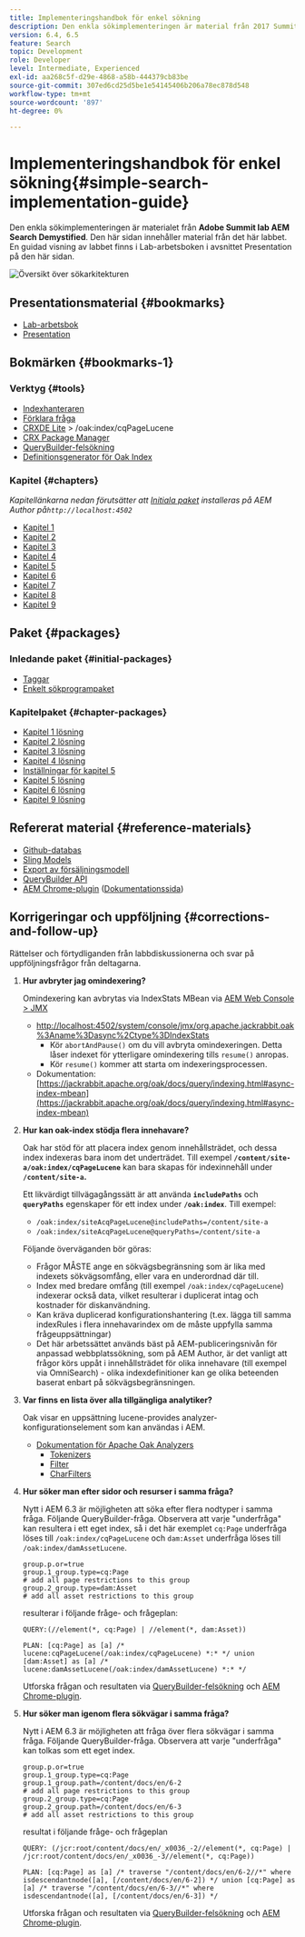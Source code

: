 ```yaml
---
title: Implementeringshandbok för enkel sökning
description: Den enkla sökimplementeringen är material från 2017 Summit lab AEM Search Demystified. Den här sidan innehåller material från det här labbet. En guidad visning av labbet finns i Lab-arbetsboken i avsnittet Presentation på den här sidan.
version: 6.4, 6.5
feature: Search
topic: Development
role: Developer
level: Intermediate, Experienced
exl-id: aa268c5f-d29e-4868-a58b-444379cb83be
source-git-commit: 307ed6cd25d5be1e54145406b206a78ec878d548
workflow-type: tm+mt
source-wordcount: '897'
ht-degree: 0%

---
```


# Implementeringshandbok för enkel sökning{#simple-search-implementation-guide}

Den enkla sökimplementeringen är materialet från **Adobe Summit lab AEM Search Demystified**. Den här sidan innehåller material från det här labbet. En guidad visning av labbet finns i Lab-arbetsboken i avsnittet Presentation på den här sidan.

![Översikt över sökarkitekturen](assets/l4080/simple-search-application.png)

## Presentationsmaterial {#bookmarks}

* [Lab-arbetsbok](assets/l4080/l4080-lab-workbook.pdf)
* [Presentation](assets/l4080/l4080-presentation.pdf)

## Bokmärken {#bookmarks-1}

### Verktyg {#tools}

* [Indexhanteraren](http://localhost:4502/libs/granite/operations/content/diagnosis/tool.html/granite_oakindexmanager)
* [Förklara fråga](http://localhost:4502/libs/granite/operations/content/diagnosis/tool.html/granite_queryperformance)
* [CRXDE Lite](http://localhost:4502/crx/de/index.jsp#/oak%3Aindex/cqPageLucene) > /oak:index/cqPageLucene
* [CRX Package Manager](http://localhost:4502/crx/packmgr/index.jsp)
* [QueryBuilder-felsökning](http://localhost:4502/libs/cq/search/content/querydebug.html?)
* [Definitionsgenerator för Oak Index](https://oakutils.appspot.com/generate/index)

### Kapitel {#chapters}

*Kapitellänkarna nedan förutsätter att [Initiala paket](#initialpackages) installeras på AEM Author på`http://localhost:4502`*

* [Kapitel 1](http://localhost:4502/editor.html/content/summit/l4080/chapter-1.html)
* [Kapitel 2](http://localhost:4502/editor.html/content/summit/l4080/chapter-2.html)
* [Kapitel 3](http://localhost:4502/editor.html/content/summit/l4080/chapter-3.html)
* [Kapitel 4](http://localhost:4502/editor.html/content/summit/l4080/chapter-4.html)
* [Kapitel 5](http://localhost:4502/editor.html/content/summit/l4080/chapter-5.html)
* [Kapitel 6](http://localhost:4502/editor.html/content/summit/l4080/chapter-6.html)
* [Kapitel 7](http://localhost:4502/editor.html/content/summit/l4080/chapter-7.html)
* [Kapitel 8](http://localhost:4502/editor.html/content/summit/l4080/chapter-8.html)
* [Kapitel 9](http://localhost:4502/editor.html/content/summit/l4080/chapter-9.html)

## Paket {#packages}

### Inledande paket {#initial-packages}

* [Taggar](assets/l4080/summit-tags.zip)
* [Enkelt sökprogrampaket](assets/l4080/simple.ui.apps-0.0.1-snapshot.zip)

### Kapitelpaket {#chapter-packages}

* [Kapitel 1 lösning](assets/l4080/l4080-chapter1.zip)
* [Kapitel 2 lösning](assets/l4080/l4080-chapter2.zip)
* [Kapitel 3 lösning](assets/l4080/l4080-chapter3.zip)
* [Kapitel 4 lösning](assets/l4080/l4080-chapter4.zip)
* [Inställningar för kapitel 5](assets/l4080/l4080-chapter5-setup.zip)
* [Kapitel 5 lösning](assets/l4080/l4080-chapter5-solution.zip)
* [Kapitel 6 lösning](assets/l4080/l4080-chapter6.zip)
* [Kapitel 9 lösning](assets/l4080/l4080-chapter9.zip)

## Refererat material {#reference-materials}

* [Github-databas](https://github.com/Adobe-Marketing-Cloud/aem-guides/tree/master/simple-search-guide)
* [Sling Models](https://sling.apache.org/documentation/bundles/models.html)
* [Export av försäljningsmodell](https://sling.apache.org/documentation/bundles/models.html#exporter-framework-since-130)
* [QueryBuilder API](https://experienceleague.adobe.com/docs/)
* [AEM Chrome-plugin](https://chrome.google.com/webstore/detail/aem-chrome-plug-in/ejdcnikffjleeffpigekhccpepplaode) ([Dokumentationssida](https://adobe-consulting-services.github.io/acs-aem-tools/aem-chrome-plugin/))

## Korrigeringar och uppföljning {#corrections-and-follow-up}

Rättelser och förtydliganden från labbdiskussionerna och svar på uppföljningsfrågor från deltagarna.

1. **Hur avbryter jag omindexering?**

   Omindexering kan avbrytas via IndexStats MBean via [AEM Web Console > JMX](http://localhost:4502/system/console/jmx)

   * [http://localhost:4502/system/console/jmx/org.apache.jackrabbit.oak%3Aname%3Dasync%2Ctype%3DIndexStats](http://localhost:4502/system/console/jmx/org.apache.jackrabbit.oak%3Aname%3Dasync%2Ctype%3DIndexStats)
      * Kör `abortAndPause()` om du vill avbryta omindexeringen. Detta låser indexet för ytterligare omindexering tills `resume()` anropas.
      * Kör `resume()` kommer att starta om indexeringsprocessen.
   * Dokumentation: [https://jackrabbit.apache.org/oak/docs/query/indexing.html#async-index-mbean](https://jackrabbit.apache.org/oak/docs/query/indexing.html#async-index-mbean)

2. **Hur kan oak-index stödja flera innehavare?**

   Oak har stöd för att placera index genom innehållsträdet, och dessa index indexeras bara inom det underträdet. Till exempel **`/content/site-a/oak:index/cqPageLucene`** kan bara skapas för indexinnehåll under **`/content/site-a`.**

   Ett likvärdigt tillvägagångssätt är att använda **`includePaths`** och **`queryPaths`** egenskaper för ett index under **`/oak:index`**. Till exempel:

   * `/oak:index/siteAcqPageLucene@includePaths=/content/site-a`
   * `/oak:index/siteAcqPageLucene@queryPaths=/content/site-a`

   Följande överväganden bör göras:

   * Frågor MÅSTE ange en sökvägsbegränsning som är lika med indexets sökvägsomfång, eller vara en underordnad där till.
   * Index med bredare omfång (till exempel `/oak:index/cqPageLucene`) indexerar också data, vilket resulterar i duplicerat intag och kostnader för diskanvändning.
   * Kan kräva duplicerad konfigurationshantering (t.ex. lägga till samma indexRules i flera innehavarindex om de måste uppfylla samma frågeuppsättningar)
   * Det här arbetssättet används bäst på AEM-publiceringsnivån för anpassad webbplatssökning, som på AEM Author, är det vanligt att frågor körs uppåt i innehållsträdet för olika innehavare (till exempel via OmniSearch) - olika indexdefinitioner kan ge olika beteenden baserat enbart på sökvägsbegränsningen.


3. **Var finns en lista över alla tillgängliga analytiker?**

   Oak visar en uppsättning lucene-provides analyzer-konfigurationselement som kan användas i AEM.

   * [Dokumentation för Apache Oak Analyzers](https://jackrabbit.apache.org/oak/docs/query/lucene.html#analyzers)
      * [Tokenizers](https://cwiki.apache.org/confluence/display/solr/Tokenizers)
      * [Filter](https://cwiki.apache.org/confluence/display/solr/Filter+Descriptions)
      * [CharFilters](https://cwiki.apache.org/confluence/display/solr/CharFilterFactories)

4. **Hur söker man efter sidor och resurser i samma fråga?**

   Nytt i AEM 6.3 är möjligheten att söka efter flera nodtyper i samma fråga. Följande QueryBuilder-fråga. Observera att varje &quot;underfråga&quot; kan resultera i ett eget index, så i det här exemplet `cq:Page` underfråga löses till `/oak:index/cqPageLucene` och `dam:Asset` underfråga löses till `/oak:index/damAssetLucene`.

   ```plain
   group.p.or=true
   group.1_group.type=cq:Page
   # add all page restrictions to this group
   group.2_group.type=dam:Asset
   # add all asset restrictions to this group
   ```

   resulterar i följande fråge- och frågeplan:

   ```plain
   QUERY:(//element(*, cq:Page) | //element(*, dam:Asset))
   
   PLAN: [cq:Page] as [a] /* lucene:cqPageLucene(/oak:index/cqPageLucene) *:* */ union [dam:Asset] as [a] /* lucene:damAssetLucene(/oak:index/damAssetLucene) *:* */
   ```

   Utforska frågan och resultaten via [QueryBuilder-felsökning](http://localhost:4502/libs/cq/search/content/querydebug.html?_charset_=UTF-8&amp;query=group.p.or%3Dtrue%0D%0Agroup.1_group.type%3Dcq%3APage%0D%0A%23+add+all+page+restrictions+to+this+group%0D%0Agroup.2_group.type%3Ddam%3AAsset%0D%0A%23+add+all+asset+restrictions+to+this+group) och [AEM Chrome-plugin](https://chrome.google.com/webstore/detail/aem-chrome-plug-in/ejdcnikffjleeffpigekhccpepplaode?hl=en-US).

5. **Hur söker man igenom flera sökvägar i samma fråga?**

   Nytt i AEM 6.3 är möjligheten att fråga över flera sökvägar i samma fråga. Följande QueryBuilder-fråga. Observera att varje &quot;underfråga&quot; kan tolkas som ett eget index.

   ```plain
   group.p.or=true
   group.1_group.type=cq:Page
   group.1_group.path=/content/docs/en/6-2
   # add all page restrictions to this group
   group.2_group.type=cq:Page
   group.2_group.path=/content/docs/en/6-3
   # add all asset restrictions to this group
   ```

   resultat i följande fråge- och frågeplan

   ```plain
   QUERY: (/jcr:root/content/docs/en/_x0036_-2//element(*, cq:Page) | /jcr:root/content/docs/en/_x0036_-3//element(*, cq:Page))
   
   PLAN: [cq:Page] as [a] /* traverse "/content/docs/en/6-2//*" where isdescendantnode([a], [/content/docs/en/6-2]) */ union [cq:Page] as [a] /* traverse "/content/docs/en/6-3//*" where isdescendantnode([a], [/content/docs/en/6-3]) */
   ```

   Utforska frågan och resultaten via [QueryBuilder-felsökning](http://localhost:4502/libs/cq/search/content/querydebug.html?_charset_=UTF-8&amp;query=group.p.or%3Dtrue%0D%0Agroup.1_group.type%3Dcq%3APage%0D%0Agroup.1_group.path%3D%2Fcontent%2Fdocs%2Fen%2F6-2%0D%0A%23+add+all+page+restrictions+to+this+group%0D%0Agroup.2_group.type%3Dcq%3APage%0D%0Agroup.2_group.path%3D%2Fcontent%2Fdocs%2Fen%2F6-3%0D%0A%23+add+all+asset+restrictions+to+this+group) och [AEM Chrome-plugin](https://chrome.google.com/webstore/detail/aem-chrome-plug-in/ejdcnikffjleeffpigekhccpepplaode?hl=en-US).
